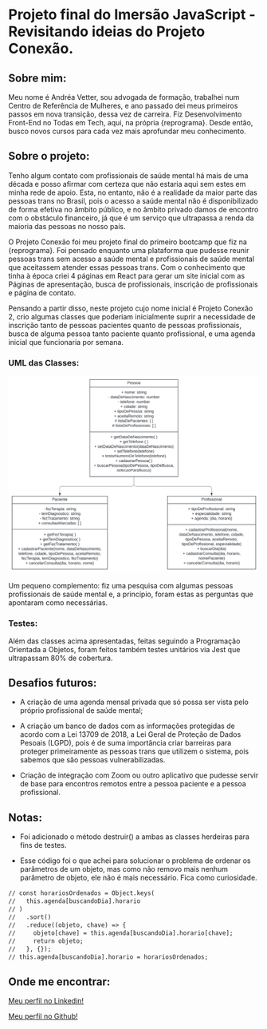 # Projeto final do Imersão JavaScript - Revisitando ideias do Projeto Conexão.

## Sobre mim:

Meu nome é Andréa Vetter, sou advogada de formação, trabalhei num Centro de Referência de Mulheres, e ano passado dei meus primeiros passos em nova transição, dessa vez de carreira. Fiz Desenvolvimento Front-End no Todas em Tech, aqui, na própria {reprograma}. Desde então, busco novos cursos para cada vez mais aprofundar meu conhecimento. 

## Sobre o projeto:

Tenho algum contato com profissionais de saúde mental há mais de uma década e posso afirmar com certeza que não estaria aqui sem estes em minha rede de apoio. Esta, no entanto, não é a realidade da maior parte das pessoas trans no Brasil, pois o acesso a saúde mental não é disponibilizado de forma efetiva no âmbito público, e no âmbito privado damos de encontro com o obstáculo financeiro, já que é um serviço que ultrapassa a renda da maioria das pessoas no nosso país.

O Projeto Conexão foi meu projeto final do primeiro bootcamp que fiz na {reprograma}. Foi pensado enquanto uma plataforma que pudesse reunir pessoas trans sem acesso a saúde mental e profissionais de saúde mental que aceitassem atender essas pessoas trans. Com o conhecimento que tinha à época criei 4 páginas em React para gerar um site inicial com as Páginas de apresentação, busca de profissionais, inscrição de profissionais e página de contato.

Pensando a partir disso, neste projeto cujo nome inicial é Projeto Conexão 2, crio algumas classes que poderiam inicialmente suprir a necessidade de inscrição tanto de pessoas pacientes quanto de pessoas profissionais, busca de alguma pessoa tanto paciente quanto profissional, e uma agenda inicial que funcionaria por semana.

### UML das Classes:

![Alt text](UML-projeto-conexao-2.svg)

Um pequeno complemento: fiz uma pesquisa com algumas pessoas profissionais de saúde mental e, a princípio, foram estas as perguntas que apontaram como necessárias.


### Testes:

Além das classes acima apresentadas, feitas seguindo a Programação Orientada a Objetos, foram feitos também testes unitários via Jest que ultrapassam 80% de cobertura.

## Desafios futuros:

* A criação de uma agenda mensal privada que só possa ser vista pelo próprio profissional de saúde mental;

* A criação um banco de dados com as informações protegidas de acordo com a Lei 13709 de 2018, a Lei Geral de Proteção de Dados Pesoais (LGPD), pois é de suma importância criar barreiras para proteger primeiramente as pessoas trans que utilizem o sistema, pois sabemos que são pessoas vulnerabilizadas.

* Criação de integração com Zoom ou outro aplicativo que pudesse servir de base para encontros remotos entre a pessoa paciente e a pessoa profissional.

## Notas:

* Foi adicionado o método destruir() a ambas as classes herdeiras para fins de testes.

* Esse código foi o que achei para solucionar o problema de ordenar os parâmetros de um objeto, mas como não removo mais nenhum parâmetro de objeto, ele não é mais necessário. Fica como curiosidade.

 >
    // const horariosOrdenados = Object.keys(
    //   this.agenda[buscandoDia].horario
    // )
    //   .sort()
    //   .reduce((objeto, chave) => {
    //     objeto[chave] = this.agenda[buscandoDia].horario[chave];
    //     return objeto;
    //   }, {});
    // this.agenda[buscandoDia].horario = horariosOrdenados;

## Onde me encontrar:

[Meu perfil no Linkedin!](https://www.linkedin.com/in/andrea-vetter/)

[Meu perfil no Github!](https://github.com/sunset-raven/)